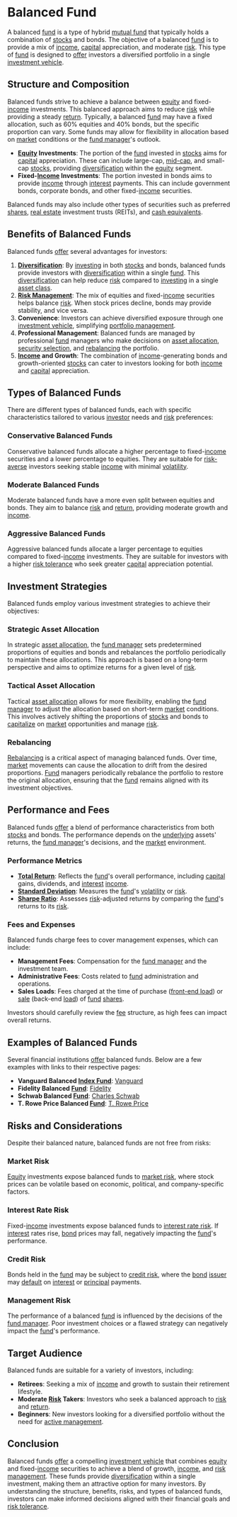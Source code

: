 # Balanced Fund

A balanced [fund](../f/fund.md) is a type of hybrid [mutual fund](../m/mutual_fund.md) that typically holds a combination of [stocks](../s/stock.md) and bonds. The objective of a balanced [fund](../f/fund.md) is to provide a mix of [income](../i/income.md), [capital](../c/capital.md) appreciation, and moderate [risk](../r/risk.md). This type of [fund](../f/fund.md) is designed to [offer](../o/offer.md) investors a diversified portfolio in a single [investment vehicle](../i/investment_vehicle.md).

## Structure and Composition

Balanced funds strive to achieve a balance between [equity](../e/equity.md) and fixed-[income](../i/income.md) investments. This balanced approach aims to reduce [risk](../r/risk.md) while providing a steady [return](../r/return.md). Typically, a balanced [fund](../f/fund.md) may have a fixed allocation, such as 60% equities and 40% bonds, but the specific proportion can vary. Some funds may allow for flexibility in allocation based on [market](../m/market.md) conditions or the [fund manager](../f/fund_manager.md)'s outlook.

- **[Equity](../e/equity.md) Investments**: The portion of the [fund](../f/fund.md) invested in [stocks](../s/stock.md) aims for [capital](../c/capital.md) appreciation. These can include large-cap, [mid-cap](../m/mid-cap.md), and small-cap [stocks](../s/stock.md), providing [diversification](../d/diversification.md) within the [equity](../e/equity.md) segment.
- **Fixed-[Income](../i/income.md) Investments**: The portion invested in bonds aims to provide [income](../i/income.md) through [interest](../i/interest.md) payments. This can include government bonds, corporate bonds, and other fixed-[income](../i/income.md) securities.

Balanced funds may also include other types of securities such as preferred [shares](../s/shares.md), [real estate](../r/real_estate.md) investment trusts (REITs), and [cash equivalents](../c/cash_equivalents.md).

## Benefits of Balanced Funds

Balanced funds [offer](../o/offer.md) several advantages for investors:

1. **[Diversification](../d/diversification.md)**: By [investing](../i/investing.md) in both [stocks](../s/stock.md) and bonds, balanced funds provide investors with [diversification](../d/diversification.md) within a single [fund](../f/fund.md). This [diversification](../d/diversification.md) can help reduce [risk](../r/risk.md) compared to [investing](../i/investing.md) in a single [asset class](../a/asset_class.md).
2. **[Risk Management](../r/risk_management.md)**: The mix of equities and fixed-[income](../i/income.md) securities helps balance [risk](../r/risk.md). When stock prices decline, bonds may provide stability, and vice versa.
3. **Convenience**: Investors can achieve diversified exposure through one [investment vehicle](../i/investment_vehicle.md), simplifying [portfolio management](../p/par.md).
4. **Professional Management**: Balanced funds are managed by professional [fund](../f/fund.md) managers who make decisions on [asset allocation](../a/asset_allocation.md), [security selection](../s/security_selection.md), and [rebalancing](../r/rebalancing.md) the portfolio.
5. **[Income](../i/income.md) and Growth**: The combination of [income](../i/income.md)-generating bonds and growth-oriented [stocks](../s/stock.md) can cater to investors looking for both [income](../i/income.md) and [capital](../c/capital.md) appreciation.

## Types of Balanced Funds

There are different types of balanced funds, each with specific characteristics tailored to various [investor](../i/investor.md) needs and [risk](../r/risk.md) preferences:

### Conservative Balanced Funds

Conservative balanced funds allocate a higher percentage to fixed-[income](../i/income.md) securities and a lower percentage to equities. They are suitable for [risk-averse](../r/risk-averse.md) investors seeking stable [income](../i/income.md) with minimal [volatility](../v/volatility.md).

### Moderate Balanced Funds

Moderate balanced funds have a more even split between equities and bonds. They aim to balance [risk](../r/risk.md) and [return](../r/return.md), providing moderate growth and [income](../i/income.md).

### Aggressive Balanced Funds

Aggressive balanced funds allocate a larger percentage to equities compared to fixed-[income](../i/income.md) investments. They are suitable for investors with a higher [risk tolerance](../r/risk_tolerance.md) who seek greater [capital](../c/capital.md) appreciation potential.

## Investment Strategies

Balanced funds employ various investment strategies to achieve their objectives:

### Strategic Asset Allocation

In strategic [asset allocation](../a/asset_allocation.md), the [fund manager](../f/fund_manager.md) sets predetermined proportions of equities and bonds and rebalances the portfolio periodically to maintain these allocations. This approach is based on a long-term perspective and aims to optimize returns for a given level of [risk](../r/risk.md).

### Tactical Asset Allocation

Tactical [asset allocation](../a/asset_allocation.md) allows for more flexibility, enabling the [fund manager](../f/fund_manager.md) to adjust the allocation based on short-term [market](../m/market.md) conditions. This involves actively shifting the proportions of [stocks](../s/stock.md) and bonds to [capitalize](../c/capitalize.md) on [market](../m/market.md) opportunities and manage [risk](../r/risk.md).

### Rebalancing

[Rebalancing](../r/rebalancing.md) is a critical aspect of managing balanced funds. Over time, [market](../m/market.md) movements can cause the allocation to drift from the desired proportions. [Fund](../f/fund.md) managers periodically rebalance the portfolio to restore the original allocation, ensuring that the [fund](../f/fund.md) remains aligned with its investment objectives.

## Performance and Fees

Balanced funds [offer](../o/offer.md) a blend of performance characteristics from both [stocks](../s/stock.md) and bonds. The performance depends on the [underlying](../u/underlying.md) assets' returns, the [fund manager](../f/fund_manager.md)'s decisions, and the [market](../m/market.md) environment.

### Performance Metrics

- **[Total Return](../t/total_return.md)**: Reflects the [fund](../f/fund.md)'s overall performance, including [capital](../c/capital.md) gains, dividends, and [interest](../i/interest.md) [income](../i/income.md).
- **[Standard Deviation](../s/standard_deviation.md)**: Measures the [fund](../f/fund.md)'s [volatility](../v/volatility.md) or [risk](../r/risk.md).
- **[Sharpe Ratio](../s/sharpe_ratio.md)**: Assesses [risk](../r/risk.md)-adjusted returns by comparing the [fund](../f/fund.md)'s returns to its [risk](../r/risk.md).

### Fees and Expenses

Balanced funds charge fees to cover management expenses, which can include:

- **Management Fees**: Compensation for the [fund manager](../f/fund_manager.md) and the investment team.
- **Administrative Fees**: Costs related to [fund](../f/fund.md) administration and operations.
- **Sales Loads**: Fees charged at the time of purchase ([front-end load](../f/front-end_load.md)) or [sale](../s/sale.md) (back-end [load](../l/load.md)) of [fund](../f/fund.md) [shares](../s/shares.md).

Investors should carefully review the [fee](../f/fee.md) structure, as high fees can impact overall returns.

## Examples of Balanced Funds

Several financial institutions [offer](../o/offer.md) balanced funds. Below are a few examples with links to their respective pages:

- **Vanguard Balanced [Index Fund](../i/index_fund.md)**: [Vanguard](https://investor.vanguard.com/mutual-funds/profile/VBIAX)
- **Fidelity Balanced [Fund](../f/fund.md)**: [Fidelity](https://www.fidelity.com/mutual-funds/fidelity-funds/overview)
- **Schwab Balanced [Fund](../f/fund.md)**: [Charles Schwab](https://www.schwabassetmanagement.com/products/swobx)
- **T. Rowe Price Balanced [Fund](../f/fund.md)**: [T. Rowe Price](https://www.troweprice.com/personal-investing/tools/fund-research/PBSIX)

## Risks and Considerations

Despite their balanced nature, balanced funds are not free from risks:

### Market Risk

[Equity](../e/equity.md) investments expose balanced funds to [market risk](../m/market_risk.md), where stock prices can be volatile based on economic, political, and company-specific factors.

### Interest Rate Risk

Fixed-[income](../i/income.md) investments expose balanced funds to [interest rate risk](../i/interest_rate_risk.md). If [interest](../i/interest.md) rates rise, [bond](../b/bond.md) prices may fall, negatively impacting the [fund](../f/fund.md)'s performance.

### Credit Risk

Bonds held in the [fund](../f/fund.md) may be subject to [credit risk](../c/credit_risk.md), where the [bond](../b/bond.md) [issuer](../i/issuer.md) may [default](../d/default.md) on [interest](../i/interest.md) or [principal](../p/principal.md) payments.

### Management Risk

The performance of a balanced [fund](../f/fund.md) is influenced by the decisions of the [fund manager](../f/fund_manager.md). Poor investment choices or a flawed strategy can negatively impact the [fund](../f/fund.md)'s performance.

## Target Audience

Balanced funds are suitable for a variety of investors, including:

- **Retirees**: Seeking a mix of [income](../i/income.md) and growth to sustain their retirement lifestyle.
- **Moderate [Risk](../r/risk.md) Takers**: Investors who seek a balanced approach to [risk](../r/risk.md) and [return](../r/return.md).
- **Beginners**: New investors looking for a diversified portfolio without the need for [active management](../a/active_management.md).

## Conclusion

Balanced funds [offer](../o/offer.md) a compelling [investment vehicle](../i/investment_vehicle.md) that combines [equity](../e/equity.md) and fixed-[income](../i/income.md) securities to achieve a blend of growth, [income](../i/income.md), and [risk management](../r/risk_management.md). These funds provide [diversification](../d/diversification.md) within a single investment, making them an attractive option for many investors. By understanding the structure, benefits, risks, and types of balanced funds, investors can make informed decisions aligned with their financial goals and [risk tolerance](../r/risk_tolerance.md).